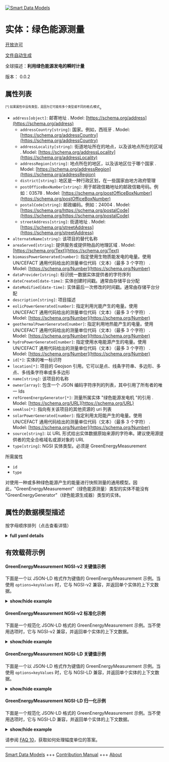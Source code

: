 <!-- 10-Header -->    
[![Smart Data Models](https://smartdatamodels.org/wp-content/uploads/2022/01/SmartDataModels_logo.png "Logo")](https://smartdatamodels.org)    
实体：绿色能源测量    
=========<!-- /10-Header -->    
<!-- 15-License -->    
[开放许可](https://github.com/smart-data-models//dataModel.GreenEnergy/blob/master/GreenEnergyMeasurement/LICENSE.md)    
[文件自动生成](https://docs.google.com/presentation/d/e/2PACX-1vTs-Ng5dIAwkg91oTTUdt8ua7woBXhPnwavZ0FxgR8BsAI_Ek3C5q97Nd94HS8KhP-r_quD4H0fgyt3/pub?start=false&loop=false&delayms=3000#slide=id.gb715ace035_0_60)    
<!-- /15-License -->    
<!-- 20-Description -->    
全球描述：**利用绿色能源发电的瞬时计量**    
版本： 0.0.2    
<!-- /20-Description -->    
<!-- 30-PropertiesList -->    
## 属性列表    
<sup><sub>[*] 如果属性中没有类型，是因为它可能有多个类型或不同的格式/模式</sub></sup>。    
- `address[object]`: 邮寄地址  . Model: [https://schema.org/address](https://schema.org/address)	- `addressCountry[string]`: 国家。例如，西班牙  . Model: [https://schema.org/addressCountry](https://schema.org/addressCountry)    
	- `addressLocality[string]`: 街道地址所在的地点，以及该地点所在的区域  . Model: [https://schema.org/addressLocality](https://schema.org/addressLocality)    
	- `addressRegion[string]`: 地点所在的地区，以及该地区位于哪个国家  . Model: [https://schema.org/addressRegion](https://schema.org/addressRegion)    
	- `district[string]`: 地区是一种行政区划，在一些国家由地方政府管理      
	- `postOfficeBoxNumber[string]`: 用于邮政信箱地址的邮政信箱号码。例如：03578  . Model: [https://schema.org/postOfficeBoxNumber](https://schema.org/postOfficeBoxNumber)    
	- `postalCode[string]`: 邮政编码。例如：24004  . Model: [https://schema.org/https://schema.org/postalCode](https://schema.org/https://schema.org/postalCode)    
	- `streetAddress[string]`: 街道地址  . Model: [https://schema.org/streetAddress](https://schema.org/streetAddress)    
- `alternateName[string]`: 该项目的替代名称  - `areaServed[string]`: 提供服务或提供物品的地理区域  . Model: [https://schema.org/Text](https://schema.org/Text)- `biomassPowerGenerated[number]`: 指定使用生物质能发电的电量。使用 UN/CEFACT 通用代码给出的测量单位代码（文本）（最多 3 个字符）  . Model: [https://schema.org/Number](https://schema.org/Number)- `dataProvider[string]`: 标识统一数据实体提供者的字符序列  - `dateCreated[date-time]`: 实体创建时间戳。通常由存储平台分配  - `dateModified[date-time]`: 实体最后一次修改的时间戳。通常由存储平台分配  - `description[string]`: 项目描述  - `eolicPowerGenerated[number]`: 指定利用光能产生的电量。使用 UN/CEFACT 通用代码给出的测量单位代码（文本）（最多 3 个字符）  . Model: [https://schema.org/Number](https://schema.org/Number)- `geothermalPowerGenerated[number]`: 指定利用地热能产生的电量。使用 UN/CEFACT 通用代码给出的测量单位代码（文本）（最多 3 个字符）  . Model: [https://schema.org/Number](https://schema.org/Number)- `hydroPowerGenerated[number]`: 指定使用水电能源产生的电量。使用 UN/CEFACT 通用代码给出的测量单位代码（文本）（最多 3 个字符）  . Model: [https://schema.org/Number](https://schema.org/Number)- `id[*]`: 实体的唯一标识符  - `location[*]`: 项目的 Geojson 引用。它可以是点、线条字符串、多边形、多点、多线条字符串或多多边形  - `name[string]`: 该项目的名称  - `owner[array]`: 包含一个 JSON 编码字符序列的列表，其中引用了所有者的唯一 Ids  - `refGreenEnergyGenerator[*]`: 测量所属实体 "绿色能源发电机 "的引用  . Model: [https://schema.org/URL](https://schema.org/URL)- `seeAlso[*]`: 指向有关该项目的其他资源的 uri 列表  - `solarPowerGenerated[number]`: 指定利用太阳能产生的电量。使用 UN/CEFACT 通用代码给出的测量单位代码（文本）（最多 3 个字符）  . Model: [https://schema.org/Number](https://schema.org/Number)- `source[string]`: 以 URL 形式给出实体数据原始来源的字符串。建议使用源提供者的完全合格域名或源对象的 URL  - `type[string]`: NGSI 实体类型。必须是 GreenEnergyMeasurement  <!-- /30-PropertiesList -->    
<!-- 35-RequiredProperties -->    
所需属性    
- `id`  - `type`  <!-- /35-RequiredProperties -->    
<!-- 40-RequiredProperties -->    
对使用一种或多种绿色能源产生的能量进行快照测量的通用模型。因此，"GreenEnergyMeasurement"（绿色能源测量）类型的实体不能没有 "GreenEnergyGenerator"（绿色能源生成器）类型的实体。    
<!-- /40-RequiredProperties -->    
<!-- 50-DataModelHeader -->    
## 属性的数据模型描述    
按字母顺序排列（点击查看详情）    
<!-- /50-DataModelHeader -->    
<!-- 60-ModelYaml -->    
<details><summary><strong>full yaml details</strong></summary>      
```yaml    
GreenEnergyMeasurement:      
  description: A instantaneous measure of power generation using green energy sources      
  properties:      
    address:      
      description: The mailing address      
      properties:      
        addressCountry:      
          description: 'The country. For example, Spain'      
          type: string      
          x-ngsi:      
            model: https://schema.org/addressCountry      
            type: Property      
        addressLocality:      
          description: 'The locality in which the street address is, and which is in the region'      
          type: string      
          x-ngsi:      
            model: https://schema.org/addressLocality      
            type: Property      
        addressRegion:      
          description: 'The region in which the locality is, and which is in the country'      
          type: string      
          x-ngsi:      
            model: https://schema.org/addressRegion      
            type: Property      
        district:      
          description: 'A district is a type of administrative division that, in some countries, is managed by the local government'      
          type: string      
          x-ngsi:      
            type: Property      
        postOfficeBoxNumber:      
          description: 'The post office box number for PO box addresses. For example, 03578'      
          type: string      
          x-ngsi:      
            model: https://schema.org/postOfficeBoxNumber      
            type: Property      
        postalCode:      
          description: 'The postal code. For example, 24004'      
          type: string      
          x-ngsi:      
            model: https://schema.org/https://schema.org/postalCode      
            type: Property      
        streetAddress:      
          description: The street address      
          type: string      
          x-ngsi:      
            model: https://schema.org/streetAddress      
            type: Property      
        streetNr:      
          description: Number identifying a specific property on a public street      
          type: string      
          x-ngsi:      
            type: Property      
      type: object      
      x-ngsi:      
        model: https://schema.org/address      
        type: Property      
    alternateName:      
      description: An alternative name for this item      
      type: string      
      x-ngsi:      
        type: Property      
    areaServed:      
      description: The geographic area where a service or offered item is provided      
      type: string      
      x-ngsi:      
        model: https://schema.org/Text      
        type: Property      
    biomassPowerGenerated:      
      description: Specifies the amount of power generated using biomass energy. The unit code (text) of measurement given using the UN/CEFACT Common Code (max. 3 characters)      
      minimum: 0      
      type: number      
      x-ngsi:      
        model: https://schema.org/Number      
        type: Property      
        units: KWT      
    dataProvider:      
      description: A sequence of characters identifying the provider of the harmonised data entity      
      type: string      
      x-ngsi:      
        type: Property      
    dateCreated:      
      description: Entity creation timestamp. This will usually be allocated by the storage platform      
      format: date-time      
      type: string      
      x-ngsi:      
        type: Property      
    dateModified:      
      description: Timestamp of the last modification of the entity. This will usually be allocated by the storage platform      
      format: date-time      
      type: string      
      x-ngsi:      
        type: Property      
    description:      
      description: A description of this item      
      type: string      
      x-ngsi:      
        type: Property      
    eolicPowerGenerated:      
      description: Specifies the amount of power generated using eolic energy. The unit code (text) of measurement given using the UN/CEFACT Common Code (max. 3 characters)      
      minimum: 0      
      type: number      
      x-ngsi:      
        model: https://schema.org/Number      
        type: Property      
        units: KWT      
    geothermalPowerGenerated:      
      description: Specifies the amount of power generated using geothermal energy. The unit code (text) of measurement given using the UN/CEFACT Common Code (max. 3 characters)      
      minimum: 0      
      type: number      
      x-ngsi:      
        model: https://schema.org/Number      
        type: Property      
        units: KWT      
    hydroPowerGenerated:      
      description: Specifies the amount of power generated using hydropower energy. The unit code (text) of measurement given using the UN/CEFACT Common Code (max. 3 characters)      
      minimum: 0      
      type: number      
      x-ngsi:      
        model: https://schema.org/Number      
        type: Property      
        units: KWT      
    id:      
      anyOf:      
        - description: Identifier format of any NGSI entity      
          maxLength: 256      
          minLength: 1      
          pattern: ^[\w\-\.\{\}\$\+\*\[\]`|~^@!,:\\]+$      
          type: string      
          x-ngsi:      
            type: Property      
        - description: Identifier format of any NGSI entity      
          format: uri      
          type: string      
          x-ngsi:      
            type: Property      
      description: Unique identifier of the entity      
      x-ngsi:      
        type: Property      
    location:      
      description: 'Geojson reference to the item. It can be Point, LineString, Polygon, MultiPoint, MultiLineString or MultiPolygon'      
      oneOf:      
        - description: Geojson reference to the item. Point      
          properties:      
            bbox:      
              items:      
                type: number      
              minItems: 4      
              type: array      
            coordinates:      
              items:      
                type: number      
              minItems: 2      
              type: array      
            type:      
              enum:      
                - Point      
              type: string      
          required:      
            - type      
            - coordinates      
          title: GeoJSON Point      
          type: object      
          x-ngsi:      
            type: GeoProperty      
        - description: Geojson reference to the item. LineString      
          properties:      
            bbox:      
              items:      
                type: number      
              minItems: 4      
              type: array      
            coordinates:      
              items:      
                items:      
                  type: number      
                minItems: 2      
                type: array      
              minItems: 2      
              type: array      
            type:      
              enum:      
                - LineString      
              type: string      
          required:      
            - type      
            - coordinates      
          title: GeoJSON LineString      
          type: object      
          x-ngsi:      
            type: GeoProperty      
        - description: Geojson reference to the item. Polygon      
          properties:      
            bbox:      
              items:      
                type: number      
              minItems: 4      
              type: array      
            coordinates:      
              items:      
                items:      
                  items:      
                    type: number      
                  minItems: 2      
                  type: array      
                minItems: 4      
                type: array      
              type: array      
            type:      
              enum:      
                - Polygon      
              type: string      
          required:      
            - type      
            - coordinates      
          title: GeoJSON Polygon      
          type: object      
          x-ngsi:      
            type: GeoProperty      
        - description: Geojson reference to the item. MultiPoint      
          properties:      
            bbox:      
              items:      
                type: number      
              minItems: 4      
              type: array      
            coordinates:      
              items:      
                items:      
                  type: number      
                minItems: 2      
                type: array      
              type: array      
            type:      
              enum:      
                - MultiPoint      
              type: string      
          required:      
            - type      
            - coordinates      
          title: GeoJSON MultiPoint      
          type: object      
          x-ngsi:      
            type: GeoProperty      
        - description: Geojson reference to the item. MultiLineString      
          properties:      
            bbox:      
              items:      
                type: number      
              minItems: 4      
              type: array      
            coordinates:      
              items:      
                items:      
                  items:      
                    type: number      
                  minItems: 2      
                  type: array      
                minItems: 2      
                type: array      
              type: array      
            type:      
              enum:      
                - MultiLineString      
              type: string      
          required:      
            - type      
            - coordinates      
          title: GeoJSON MultiLineString      
          type: object      
          x-ngsi:      
            type: GeoProperty      
        - description: Geojson reference to the item. MultiLineString      
          properties:      
            bbox:      
              items:      
                type: number      
              minItems: 4      
              type: array      
            coordinates:      
              items:      
                items:      
                  items:      
                    items:      
                      type: number      
                    minItems: 2      
                    type: array      
                  minItems: 4      
                  type: array      
                type: array      
              type: array      
            type:      
              enum:      
                - MultiPolygon      
              type: string      
          required:      
            - type      
            - coordinates      
          title: GeoJSON MultiPolygon      
          type: object      
          x-ngsi:      
            type: GeoProperty      
      x-ngsi:      
        type: GeoProperty      
    name:      
      description: The name of this item      
      type: string      
      x-ngsi:      
        type: Property      
    owner:      
      description: A List containing a JSON encoded sequence of characters referencing the unique Ids of the owner(s)      
      items:      
        anyOf:      
          - description: Identifier format of any NGSI entity      
            maxLength: 256      
            minLength: 1      
            pattern: ^[\w\-\.\{\}\$\+\*\[\]`|~^@!,:\\]+$      
            type: string      
            x-ngsi:      
              type: Property      
          - description: Identifier format of any NGSI entity      
            format: uri      
            type: string      
            x-ngsi:      
              type: Property      
        description: Unique identifier of the entity      
        x-ngsi:      
          type: Property      
      type: array      
      x-ngsi:      
        type: Property      
    refGreenEnergyGenerator:      
      anyOf:      
        - format: uri      
          type: string      
        - anyOf:      
            - description: Identifier format of any NGSI entity      
              maxLength: 256      
              minLength: 1      
              pattern: ^[\w\-\.\{\}\$\+\*\[\]`|~^@!,:\\]+$      
              type: string      
              x-ngsi:      
                type: Property      
            - description: Identifier format of any NGSI entity      
              format: uri      
              type: string      
              x-ngsi:      
                type: Property      
      description: A reference to the entity `GreenEnergyGenerator` which it belongs the measurement      
      x-ngsi:      
        model: https://schema.org/URL      
        type: Relationship      
    seeAlso:      
      description: list of uri pointing to additional resources about the item      
      oneOf:      
        - items:      
            format: uri      
            type: string      
          minItems: 1      
          type: array      
        - format: uri      
          type: string      
      x-ngsi:      
        type: Property      
    solarPowerGenerated:      
      description: Specifies the amount of power generated using solar energy. The unit code (text) of measurement given using the UN/CEFACT Common Code (max. 3 characters)      
      minimum: 0      
      type: number      
      x-ngsi:      
        model: https://schema.org/Number      
        type: Property      
        units: KWT      
    source:      
      description: 'A sequence of characters giving the original source of the entity data as a URL. Recommended to be the fully qualified domain name of the source provider, or the URL to the source object'      
      type: string      
      x-ngsi:      
        type: Property      
    type:      
      description: NGSI Entity Type. It has to be GreenEnergyMeasurement      
      enum:      
        - GreenEnergyMeasurement      
      type: string      
      x-ngsi:      
        type: Property      
  required:      
    - id      
    - type      
  type: object      
  x-derived-from: ""      
  x-disclaimer: 'Redistribution and use in source and binary forms, with or without modification, are permitted  provided that the license conditions are met. Copyleft (c) 2022 Contributors to Smart Data Models Program'      
  x-license-url: https://github.com/smart-data-models/dataModel.GreenEnergy/blob/master/GreenEnergyMeasurement/LICENSE.md      
  x-model-schema: https://smart-data-models.github.io/dataModel.GreenEnergy/GreenEnergyMeasurement/schema.json      
  x-model-tags: ""      
  x-version: 0.0.2      
```    
</details>      
<!-- /60-ModelYaml -->    
<!-- 70-MiddleNotes -->    
<!-- /70-MiddleNotes -->    
<!-- 80-Examples -->    
## 有效载荷示例    
#### GreenEnergyMeasurement NGSI-v2 关键值示例    
下面是一个以 JSON-LD 格式作为键值的 GreenEnergyMeasurement 示例。当使用 `options=keyValues` 时，它与 NGSI-v2 兼容，并返回单个实体的上下文数据。    
<details><summary><strong>show/hide example</strong></summary>      
```json  
{  
  "id": "urn:ngsi-ld:GreenEnergyMeasurement:santander:GreenEnergyMeasurement:Generator:a34f24b",  
  "type": "GreenEnergyMeasurement",  
  "source": "bike-in.com",  
  "dataProvider": "bike-in.com",  
  "dateCreated": "2019-01-01T12:00:00Z",  
  "dateModified": "2020-07-22T12:00:00Z",  
  "solarPowerGenerated": 1.2,  
  "eolicPowerGenerated": 3,  
  "hydroPowerGenerated": 0,  
  "biomassPowerGenerated": 0,  
  "geothermalPowerGenerated": 0,  
  "refGreenEnergyGenerator": "urn:ngsi-ld:GreenEnergyGenerator:santander:GreenEnergy:greenEnergyGenerator:0001"  
}  
```  
</details>    
#### GreenEnergyMeasurement NGSI-v2 标准化示例    
下面是一个规范化 JSON-LD 格式的 GreenEnergyMeasurement 示例。当不使用选项时，它与 NGSI-v2 兼容，并返回单个实体的上下文数据。    
<details><summary><strong>show/hide example</strong></summary>      
```json  
{  
  "id": "urn:ngsi-ld:GreenEnergyMeasurement:santander:GreenEnergyMeasurement-Generator:a34f24b",  
  "type": "GreenEnergyMeasurement",  
  "solarPowerGenerated": {  
    "type": "Number",  
    "value": 5.1  
  },  
  "eolicPowerGenerated": {  
    "type": "Number",  
    "value": 2.1  
  },  
  "hydroPowerGenerated": {  
    "type": "Boolean",  
    "value": false  
  },  
  "biomassPowerGenerated": {  
    "type": "Boolean",  
    "value": false  
  },  
  "geothermalPowerGenerated": {  
    "type": "Boolean",  
    "value": false  
  },  
  "refGreenEnergyGenerator": {  
    "type": "Text",  
    "value": "urn:ngsi-ld:GreenEnergyGenerator:santander:GreenEnergy:greenEnergyGenerator:0001"  
  }  
}  
```  
</details>    
#### GreenEnergyMeasurement NGSI-LD 关键值示例    
下面是一个以 JSON-LD 格式作为键值的 GreenEnergyMeasurement 示例。当使用 `options=keyValues` 时，它与 NGSI-LD 兼容，并返回单个实体的上下文数据。    
<details><summary><strong>show/hide example</strong></summary>      
```json  
{  
  "id": "urn:ngsi-ld:GreenEnergyMeasurement:santander:GreenEnergyMeasurement:Generator:a34f24b",  
  "type": "GreenEnergyMeasurement",  
  "biomassPowerGenerated": 0,  
  "dataProvider": "bike-in.com",  
  "dateCreated": "2019-01-01T12:00:00Z",  
  "dateModified": "2020-07-22T12:00:00Z",  
  "eolicPowerGenerated": 3,  
  "geothermalPowerGenerated": 0,  
  "hydroPowerGenerated": 0,  
  "refGreenEnergyGenerator": "urn:ngsi-ld:GreenEnergyGenerator:santander:GreenEnergy:greenEnergyGenerator:0001",  
  "solarPowerGenerated": 1.2,  
  "source": "bike-in.com",  
  "@context": [  
    "https://smart-data-models.github.io/data-models/context.jsonld",  
    "https://raw.githubusercontent.com/smart-data-models/dataModel.GreenEnergy/master/context.jsonld"  
  ]  
}  
```  
</details>    
#### GreenEnergyMeasurement NGSI-LD 归一化示例    
下面是一个规范化 JSON-LD 格式的 GreenEnergyMeasurement 示例。当不使用选项时，它与 NGSI-LD 兼容，并返回单个实体的上下文数据。    
<details><summary><strong>show/hide example</strong></summary>      
```json  
{  
    "id": "urn:ngsi-ld:GreenEnergyMeasurement:santander:GreenEnergyMeasurement-Generator:a34f24b",  
    "type": "GreenEnergyMeasurement",  
    "biomassPowerGenerated": {  
        "type": "Property",  
        "value": 2.1  
    },  
    "eolicPowerGenerated": {  
        "type": "Property",  
        "value": 2.1  
    },  
    "geothermalPowerGenerated": {  
        "type": "Property",  
        "value": 2.1  
    },  
    "hydroPowerGenerated": {  
        "type": "Property",  
        "value": 2.1  
    },  
    "refGreenEnergyGenerator": {  
        "type": "Relationship",  
        "value": "urn:ngsi-ld:GreenEnergyGenerator:santander:GreenEnergy:greenEnergyGenerator:0001"  
    },  
    "solarPowerGenerated": {  
        "type": "Property",  
        "value": 5.1  
    },  
    "@context": [  
        "https://uri.etsi.org/ngsi-ld/v1/ngsi-ld-core-context.jsonld",  
        "https://raw.githubusercontent.com/smart-data-models/dataModel.GreenEnergy/master/context.jsonld"  
    ]  
}  
```  
</details><!-- /80-Examples -->    
<!-- 90-FooterNotes -->    
<!-- /90-FooterNotes -->    
<!-- 95-Units -->    
请参阅 [FAQ 10](https://smartdatamodels.org/index.php/faqs/)，获取如何处理幅度单位的答案。    
<!-- /95-Units -->    
<!-- 97-LastFooter -->    
---    
[Smart Data Models](https://smartdatamodels.org) +++ [Contribution Manual](https://bit.ly/contribution_manual) +++ [About](https://bit.ly/Introduction_SDM)<!-- /97-LastFooter -->    
